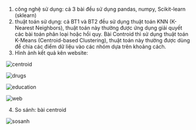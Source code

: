 1. công nghệ sử dụng: 
cả 3 bài đều sử dụng pandas, numpy, Scikit-learn (sklearn)
2. thuật toán sử dụng:
cả BT1 và BT2 đều sử dụng thuật toán KNN (K-Nearest Neighbors), thuật toán này thường được ứng dụng giải quyết các bài toán phân loại hoặc hồi quy.
Bài Controid thì sử dụng thuật toán K-Means (Centroid-based Clustering), thuật toán này thường được dùng để chia các điểm dữ liệu vào các nhóm dựa trên khoảng cách.
3. Hình ảnh kết quả kên website:

![centroid](https://github.com/user-attachments/assets/de7fcaa7-f3a4-4eee-a286-04d9e6483bad)

![drugs](https://github.com/user-attachments/assets/59c22c88-20db-4c6a-a6b9-8de3e823a95e)

![education](https://github.com/user-attachments/assets/e285ff89-e791-461a-947f-1cc008cad21a)

![web](https://github.com/user-attachments/assets/f2af4553-e510-435d-9cb1-ac0f3e0433b4)

4. So sánh:
bài centroid

![sosanh](https://github.com/user-attachments/assets/a2e9e6e6-5542-45ea-ab0d-a0b3dc8d8612)

